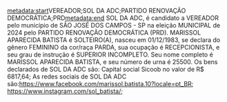 <metadata:start>VEREADOR;SOL DA ADC;PARTIDO RENOVAÇÃO DEMOCRÁTICA;PRD<metadata:end>
SOL DA ADC, é candidato a VEREADOR pelo município de SÃO JOSÉ DOS CAMPOS - SP na eleição MUNICIPAL de 2024 pelo PARTIDO RENOVAÇÃO DEMOCRÁTICA (PRD). MARISSOL APARECIDA BATISTA é SOLTEIRO(A), nasceu em 01/12/1983, se declara do gênero FEMININO da cor/raça PARDA, sua ocupação é RECEPCIONISTA, e seu grau de instrução é SUPERIOR INCOMPLETO. Seu nome completo é MARISSOL APARECIDA BATISTA, e seu número de urna é 25500.
Os bens declarados de SOL DA ADC são: Capital social Sicoob no valor de R$ 6817,64; 
As redes sociais de SOL DA ADC são:https://www.facebook.com/marissol.batista.10?locale=pt_BR; https://www.instagram.com/sol_batista/;